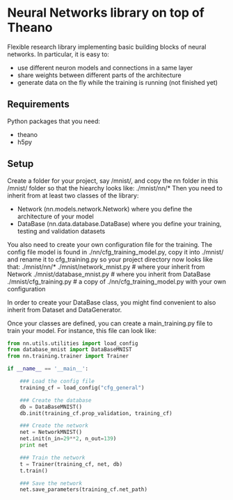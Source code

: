 Neural Networks library on top of Theano
==================

Flexible research library implementing basic building blocks of neural networks. In particular, it is easy to:
- use different neuron models and connections in a same layer
- share weights between different parts of the architecture
- generate data on the fly while the training is running (not finished yet)

Requirements
--------------
Python packages that you need:
- theano
- h5py

Setup
--------------

Create a folder for your project, say /mnist/, and copy the nn folder in this /mnist/ folder so that the hiearchy looks like:
./mnist/nn/*
Then you need to inherit from at least two classes of the library:
- Network (nn.models.network.Network) where you define the architecture of your model
- DataBase (nn.data.database.DataBase) where you define your training, testing and validation datasets

You also need to create your own configuration file for the training. The config file model is found in ./nn/cfg_training_model.py, copy it into ./mnist/ and rename it to cfg_training.py so your project directory now looks like that:
./mnist/nn/*
./mnist/network_mnist.py  # where your inherit from Network
./mnist/database_mnist.py  # where you inherit from DataBase
./mnist/cfg_training.py  # a copy of ./nn/cfg_training_model.py with your own configuration

In order to create your DataBase class, you might find convenient to also inherit from Dataset and DataGenerator.

Once your classes are defined, you can create a main_training.py file to train your model. For instance, this file can look like:

```python
from nn.utils.utilities import load_config
from database_mnist import DataBaseMNIST
from nn.training.trainer import Trainer

if __name__ == '__main__':

    ### Load the config file
    training_cf = load_config("cfg_general")

    ### Create the database
    db = DataBaseMNIST()
    db.init(training_cf.prop_validation, training_cf)

    ### Create the network
    net = NetworkMNIST()
    net.init(n_in=29**2, n_out=139)
    print net

    ### Train the network
    t = Trainer(training_cf, net, db)
    t.train()

    ### Save the network
    net.save_parameters(training_cf.net_path)
```
